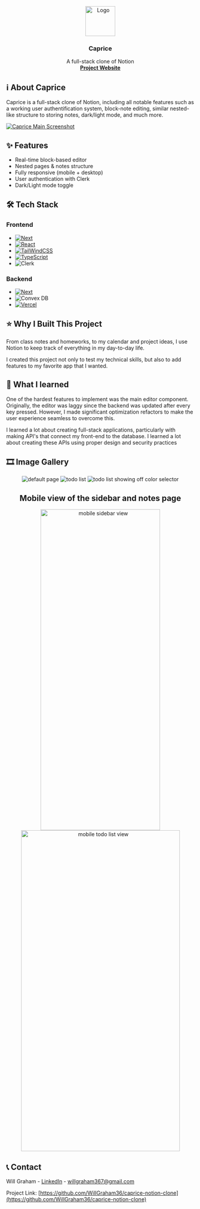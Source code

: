 <div align="center">
    <img src="public/logo-dark.png" alt="Logo" width="80" height="80">
    <h3 align="center">Caprice</h3>

  <p align="center">
    A full-stack clone of Notion
    <br />
    <a href="https://caprice-note-taking-app.vercel.app/preview/j57adsq9adw5br39mtnswsmy0x6xxrkv"><strong>Project Website</strong></a>
  </p>
</div>

## ℹ️ About Caprice

Caprice is a full-stack clone of Notion, including all notable features such as a working user authentification system, block-note editing, similar nested-like structure to storing notes, dark/light mode, and much more. 

[![Caprice Main Screenshot][main-screenshot]](https://caprice-note-taking-app.vercel.app/preview/j57adsq9adw5br39mtnswsmy0x6xxrkv)

## ✨ Features
- Real-time block-based editor  
- Nested pages & notes structure  
- Fully responsive (mobile + desktop) 
- User authentication with Clerk  
- Dark/Light mode toggle  



## 🛠️ Tech Stack

### Frontend
* [![Next][Next.js]][Next-url]
* [![React][React.js]][React-url]
* [![TailWindCSS][TailWind]][TailWind-url]
* [![TypeScript][TypeScript]][TypeScript-url]
* ![Clerk][Clerk]

### Backend
* [![Next][Next.js]][Next-url]
* ![Convex DB][Convex]
* [![Vercel][Vercel]][Vercel-url]

## ⭐ Why I Built This Project

From class notes and homeworks, to my calendar and project ideas, I use Notion to keep track of everything in my day-to-day life.

I created this project not only to test my technical skills, but also to add features to my favorite app that I wanted.

## 📖 What I learned 

One of the hardest features to implement was the main editor component. Originally, the editor was laggy since the backend was updated after every key pressed.
However, I made significant optimization refactors to make the user experience seamless to overcome this.

I learned a lot about creating full-stack applications, particularly with making API's that connect my front-end to the database. I learned a lot about creating these APIs using proper design and security practices

## 🎞️ Image Gallery

<div align="center">
    <img src="public/default-page.png" alt="default page">
    <img src="public/todo-list.png" alt="todo list">
    <img src="public/colors.png" alt="todo list showing off color selector">
    <h2>Mobile view of the sidebar and notes page</h2>
    <img src="public/mobile-sidebar.png" alt="mobile sidebar view" width=320 height=858>
    <img src="public/mobile-todo-list.png" alt="mobile todo list view" width=425 height=858>
</div>


<!-- CONTACT -->
## 📞 Contact

Will Graham - [LinkedIn](https://www.linkedin.com/in/will-graham-4623022a8/) - willgraham367@gmail.com

Project Link: [https://github.com/WillGraham36/caprice-notion-clone](https://github.com/WillGraham36/caprice-notion-clone)



[Next.js]: https://img.shields.io/badge/next.js-000000?style=for-the-badge&logo=nextdotjs&logoColor=white
[Next-url]: https://nextjs.org/
[React.js]: https://img.shields.io/badge/React-20232A?style=for-the-badge&logo=react&logoColor=61DAFB
[React-url]: https://reactjs.org/
[TailWind]: https://img.shields.io/badge/Tailwind_CSS-38B2AC?style=for-the-badge&logo=tailwind-css&logoColor=white
[TailWind-url]: https://tailwindcss.com/
[TypeScript]: https://img.shields.io/badge/TypeScript-007ACC?style=for-the-badge&logo=typescript&logoColor=white
[TypeScript-url]: https://www.typescriptlang.org/
[Vercel]: https://img.shields.io/badge/Vercel-000000?style=for-the-badge&logo=vercel&logoColor=white
[Vercel-url]: https://vercel.com/
[Convex]: https://img.shields.io/badge/Convex%20DB-bc2424?style=for-the-badge
[Clerk]: https://img.shields.io/badge/Clerk-1b54bf?style=for-the-badge
[main-screenshot]: /public/caprice-main-screenshot.png
